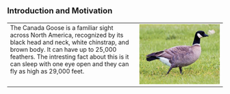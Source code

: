 <p style="font-size: 1.3em; margin-top: 1em;"><strong>Introduction and Motivation</strong></p>
<table>
<tr>
<td width="60%" valign="top">
The Canada Goose is a familiar sight across North America, recognized by its black head and neck, white chinstrap, and brown body. It can have up to 25,000 feathers. The intresting fact about this is it can sleep with one eye open and they can fly as high as 29,000 feet.
</td>
<td width="40%" valign="top">
<img src="/assets/canada_goose.jpg" alt="Canada Goose" width="100%">
</td>
</tr>
</table>
